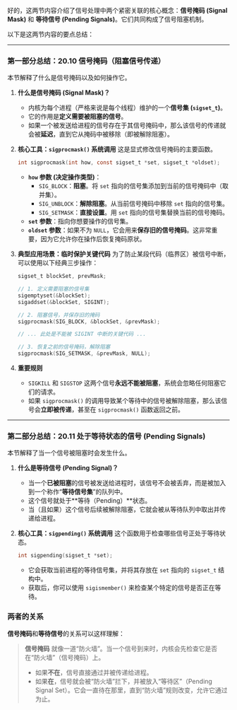 好的，这两节内容介绍了信号处理中两个紧密关联的核心概念：**信号掩码 (Signal Mask)** 和 **等待信号 (Pending Signals)**。它们共同构成了信号阻塞机制。

以下是这两节内容的要点总结：

-----

### 第一部分总结：20.10 信号掩码（阻塞信号传递）

本节解释了什么是信号掩码以及如何操作它。

1.  **什么是信号掩码 (Signal Mask)？**

      * 内核为每个进程（严格来说是每个线程）维护的一个**信号集 (`sigset_t`)**。
      * 它的作用是**定义需要被阻塞的信号**。
      * 如果一个被发送给进程的信号存在于其信号掩码中，那么该信号的传递就会被**延迟**，直到它从掩码中被移除（即被解除阻塞）。

2.  **核心工具：`sigprocmask()` 系统调用**
    这是显式修改信号掩码的主要函数。

    ```c
    int sigprocmask(int how, const sigset_t *set, sigset_t *oldset);
    ```

      * **`how` 参数 (决定操作类型)**：
          * `SIG_BLOCK`：**阻塞**。将 `set` 指向的信号集添加到当前的信号掩码中（取并集）。
          * `SIG_UNBLOCK`：**解除阻塞**。从当前信号掩码中移除 `set` 指向的信号集。
          * `SIG_SETMASK`：**直接设置**。用 `set` 指向的信号集替换当前的信号掩码。
      * **`set` 参数**：指向你想要操作的信号集。
      * **`oldset` 参数**：如果不为 `NULL`，它会用来**保存旧的信号掩码**。这非常重要，因为它允许你在操作后恢复掩码原状。

3.  **典型应用场景：临时保护关键代码**
    为了防止某段代码（临界区）被信号中断，可以使用以下经典三步操作：

    ```c
    sigset_t blockSet, prevMask;

    // 1. 定义需要阻塞的信号集
    sigemptyset(&blockSet);
    sigaddset(&blockSet, SIGINT);

    // 2. 阻塞信号，并保存旧的掩码
    sigprocmask(SIG_BLOCK, &blockSet, &prevMask);

    // ... 此处是不能被 SIGINT 中断的关键代码 ...

    // 3. 恢复之前的信号掩码，解除阻塞
    sigprocmask(SIG_SETMASK, &prevMask, NULL);
    ```

4.  **重要规则**

      * `SIGKILL` 和 `SIGSTOP` 这两个信号**永远不能被阻塞**，系统会忽略任何阻塞它们的请求。
      * 如果 `sigprocmask()` 的调用导致某个等待中的信号被解除阻塞，那么该信号会**立即被传递**，甚至在 `sigprocmask()` 函数返回之前。

-----

### 第二部分总结：20.11 处于等待状态的信号 (Pending Signals)

本节解释了当一个信号被阻塞时会发生什么。

1.  **什么是等待信号 (Pending Signal)？**

      * 当一个**已被阻塞**的信号被发送给进程时，该信号不会被丢弃，而是被加入到一个称作“**等待信号集**”的队列中。
      * 这个信号就处于\*\*等待（Pending）\*\*状态。
      * 当（且如果）这个信号后续被解除阻塞，它就会被从等待队列中取出并传递给进程。

2.  **核心工具：`sigpending()` 系统调用**
    这个函数用于检查哪些信号正处于等待状态。

    ```c
    int sigpending(sigset_t *set);
    ```

      * 它会获取当前进程的等待信号集，并将其存放在 `set` 指向的 `sigset_t` 结构中。
      * 获取后，你可以使用 `sigismember()` 来检查某个特定的信号是否正在等待。

### 两者的关系

**信号掩码**和**等待信号**的关系可以这样理解：

> **信号掩码** 就像一道“防火墙”。当一个信号到来时，内核会先检查它是否在“防火墙”（信号掩码）上。
>
>   * 如果**不在**，信号直接通过并被传递给进程。
>   * 如果**在**，信号就会被“防火墙”拦下，并被放入“等待区”（Pending Signal Set）。它会一直待在那里，直到“防火墙”规则改变，允许它通过为止。